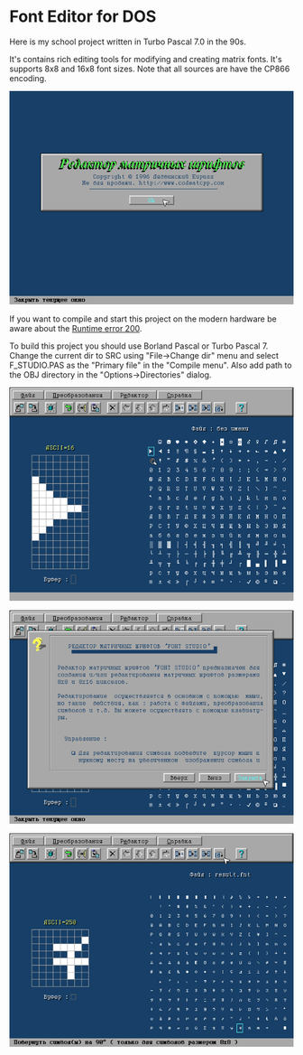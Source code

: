 # Font Editor for DOS

Here is my school project written in Turbo Pascal 7.0 in the 90s.

It's contains rich editing tools for modifying and creating matrix fonts. It's supports 8x8 and 16x8 font sizes. Note that all sources are have the CP866 encoding.

![About screen](FE1.PNG "About screen")

If you want to compile and start this project on the modern hardware be aware about the [Runtime error 200](https://en.wikipedia.org/wiki/Runtime_error_200).

To build this project you should use Borland Pascal or Turbo Pascal 7. Change the current dir to SRC using "File->Change dir" menu and select F_STUDIO.PAS as the "Primary file" in the "Compile menu". Also add path to the OBJ directory in the "Options->Directories" dialog.

![Editing 16x8 font](FE2.PNG "Editing 16x8 font")

![Context help](FE3.PNG "Context help")

![Editing 8x8 font](FE4.PNG "Editing 8x8 font")